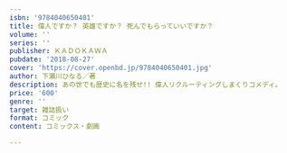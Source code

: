 ```yaml
---
isbn: '9784040650401'
title: 偉人ですか？ 英雄ですか？ 死んでもらっていいですか？
volume: ''
series: ''
publisher: ＫＡＤＯＫＡＷＡ
pubdate: '2018-08-27'
cover: 'https://cover.openbd.jp/9784040650401.jpg'
author: 下瀬川ひなる／著
description: あの世でも歴史に名を残せ!! 偉人リクルーティングしまくりコメディ。
price: '600'
genre: ''
target: 雑誌扱い
format: コミック
content: コミックス・劇画

---
```

